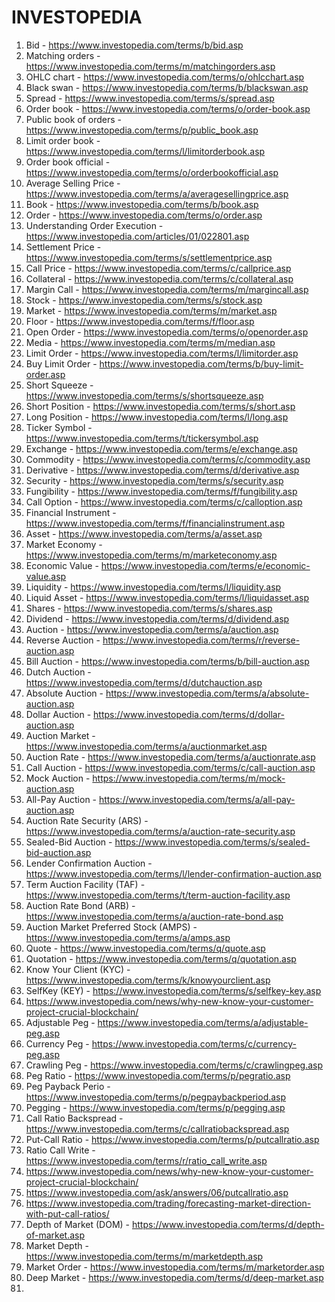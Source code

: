 # INVESTOPEDIA

 1. Bid - https://www.investopedia.com/terms/b/bid.asp
 2. Matching orders - https://www.investopedia.com/terms/m/matchingorders.asp
 3. OHLC chart - https://www.investopedia.com/terms/o/ohlcchart.asp
 4. Black swan - https://www.investopedia.com/terms/b/blackswan.asp
 5. Spread - https://www.investopedia.com/terms/s/spread.asp
 6. Order book - https://www.investopedia.com/terms/o/order-book.asp
 7. Public book of orders - https://www.investopedia.com/terms/p/public_book.asp
 8. Limit order book - https://www.investopedia.com/terms/l/limitorderbook.asp
 9. Order book official - https://www.investopedia.com/terms/o/orderbookofficial.asp
10. Average Selling Price - https://www.investopedia.com/terms/a/averagesellingprice.asp
11. Book - https://www.investopedia.com/terms/b/book.asp
12. Order - https://www.investopedia.com/terms/o/order.asp
13. Understanding Order Execution - https://www.investopedia.com/articles/01/022801.asp
14. Settlement Price - https://www.investopedia.com/terms/s/settlementprice.asp
15. Call Price - https://www.investopedia.com/terms/c/callprice.asp
16. Collateral - https://www.investopedia.com/terms/c/collateral.asp
17. Margin Call - https://www.investopedia.com/terms/m/margincall.asp
18. Stock - https://www.investopedia.com/terms/s/stock.asp
19. Market - https://www.investopedia.com/terms/m/market.asp
20. Floor - https://www.investopedia.com/terms/f/floor.asp
21. Open Order - https://www.investopedia.com/terms/o/openorder.asp
22. Media - https://www.investopedia.com/terms/m/median.asp
23. Limit Order - https://www.investopedia.com/terms/l/limitorder.asp
24. Buy Limit Order - https://www.investopedia.com/terms/b/buy-limit-order.asp
25. Short Squeeze - https://www.investopedia.com/terms/s/shortsqueeze.asp
26. Short Position - https://www.investopedia.com/terms/s/short.asp
27. Long Position - https://www.investopedia.com/terms/l/long.asp
28. Ticker Symbol - https://www.investopedia.com/terms/t/tickersymbol.asp
29. Exchange - https://www.investopedia.com/terms/e/exchange.asp
30. Commodity - https://www.investopedia.com/terms/c/commodity.asp
31. Derivative - https://www.investopedia.com/terms/d/derivative.asp
32. Security - https://www.investopedia.com/terms/s/security.asp
33. Fungibility - https://www.investopedia.com/terms/f/fungibility.asp
34. Call Option - https://www.investopedia.com/terms/c/calloption.asp
35. Financial Instrument - https://www.investopedia.com/terms/f/financialinstrument.asp
36. Asset - https://www.investopedia.com/terms/a/asset.asp
37. Market Economy - https://www.investopedia.com/terms/m/marketeconomy.asp
38. Economic Value - https://www.investopedia.com/terms/e/economic-value.asp
39. Liquidity - https://www.investopedia.com/terms/l/liquidity.asp
40. Liquid Asset - https://www.investopedia.com/terms/l/liquidasset.asp
41. Shares - https://www.investopedia.com/terms/s/shares.asp
42. Dividend - https://www.investopedia.com/terms/d/dividend.asp
43. Auction - https://www.investopedia.com/terms/a/auction.asp
44. Reverse Auction - https://www.investopedia.com/terms/r/reverse-auction.asp
45. Bill Auction - https://www.investopedia.com/terms/b/bill-auction.asp
46. Dutch Auction - https://www.investopedia.com/terms/d/dutchauction.asp
47. Absolute Auction - https://www.investopedia.com/terms/a/absolute-auction.asp
48. Dollar Auction - https://www.investopedia.com/terms/d/dollar-auction.asp
49. Auction Market - https://www.investopedia.com/terms/a/auctionmarket.asp
50. Auction Rate - https://www.investopedia.com/terms/a/auctionrate.asp
51. Call Auction - https://www.investopedia.com/terms/c/call-auction.asp
52. Mock Auction - https://www.investopedia.com/terms/m/mock-auction.asp
53. All-Pay Auction - https://www.investopedia.com/terms/a/all-pay-auction.asp
54. Auction Rate Security (ARS) - https://www.investopedia.com/terms/a/auction-rate-security.asp
55. Sealed-Bid Auction - https://www.investopedia.com/terms/s/sealed-bid-auction.asp
56. Lender Confirmation Auction - https://www.investopedia.com/terms/l/lender-confirmation-auction.asp
57. Term Auction Facility (TAF) - https://www.investopedia.com/terms/t/term-auction-facility.asp
58. Auction Rate Bond (ARB) - https://www.investopedia.com/terms/a/auction-rate-bond.asp
59. Auction Market Preferred Stock (AMPS) - https://www.investopedia.com/terms/a/amps.asp
60. Quote - https://www.investopedia.com/terms/q/quote.asp
61. Quotation - https://www.investopedia.com/terms/q/quotation.asp
62. Know Your Client (KYC) - https://www.investopedia.com/terms/k/knowyourclient.asp
63. SelfKey (KEY) - https://www.investopedia.com/terms/s/selfkey-key.asp
64. https://www.investopedia.com/news/why-new-know-your-customer-project-crucial-blockchain/
65. Adjustable Peg - https://www.investopedia.com/terms/a/adjustable-peg.asp
66. Currency Peg - https://www.investopedia.com/terms/c/currency-peg.asp
67. Crawling Peg - https://www.investopedia.com/terms/c/crawlingpeg.asp
68. Peg Ratio - https://www.investopedia.com/terms/p/pegratio.asp
69. Peg Payback Perio - https://www.investopedia.com/terms/p/pegpaybackperiod.asp
70. Pegging - https://www.investopedia.com/terms/p/pegging.asp
71. Call Ratio Backspread - https://www.investopedia.com/terms/c/callratiobackspread.asp
72. Put-Call Ratio - https://www.investopedia.com/terms/p/putcallratio.asp
73. Ratio Call Write - https://www.investopedia.com/terms/r/ratio_call_write.asp
74. https://www.investopedia.com/news/why-new-know-your-customer-project-crucial-blockchain/
75. https://www.investopedia.com/ask/answers/06/putcallratio.asp
76. https://www.investopedia.com/trading/forecasting-market-direction-with-put-call-ratios/
77. Depth of Market (DOM) - https://www.investopedia.com/terms/d/depth-of-market.asp
78. Market Depth - https://www.investopedia.com/terms/m/marketdepth.asp
79. Market Order - https://www.investopedia.com/terms/m/marketorder.asp
80. Deep Market - https://www.investopedia.com/terms/d/deep-market.asp
81. 

